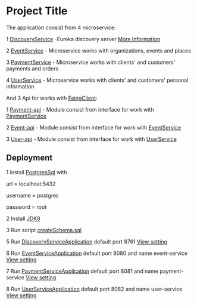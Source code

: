# Project Title

The application consist from 4 microservice:

1 [DiscoveryService](https://github.com/liga12/booking/tree/master/discovery-service) -Eureka discovery server   [More Information](https://cloud.spring.io/spring-cloud-netflix/multi/multi_spring-cloud-eureka-server.html)

2 [EventService](https://github.com/liga12/booking/tree/master/event-service) - Microservice works with organizations, events and places

3 [PaymentService](https://github.com/liga12/booking/tree/master/payment-service) - Microservice works with clients' and customers' payments and orders

4 [UserService](https://github.com/liga12/booking/tree/master/user-service) - Microservice works with clients' and customers' personal information

And 3 Api for works with [FeingClient](https://cloud.spring.io/spring-cloud-netflix/multi/multi_spring-cloud-feign.html):

1 [Payment-api](https://github.com/liga12/booking/tree/master/event-api) - Module consist from interface for  work with [PaymentService](https://github.com/liga12/booking/tree/master/payment-service) 

2 [Event-api](https://github.com/liga12/booking/tree/master/event-api) - Module consist from interface for  work with [EventService](https://github.com/liga12/booking/tree/master/event-service) 

3 [User-api](https://github.com/liga12/booking/tree/master/user-api) - Module consist from interface for  work with [UserService](https://github.com/liga12/booking/tree/master/user-service)

## Deployment
1 Install [PostgresSql](https://www.postgresql.org/) with

 url =  localhost:5432 
     
 username = postgres 
 
 password = root

2 Install [JDK8](https://www.oracle.com/technetwork/java/javase/downloads/jdk8-downloads-2133151.html)

3 Run script [createSchema.sql](https://github.com/liga12/booking/blob/master/createSchema.sql)

5 Run [DiscoveryServiceApplication](https://github.com/liga12/booking/tree/master/discovery-service/src/main/java/com/booking/server) default port 8761 [View setting](https://github.com/liga12/booking/blob/master/discovery-service/src/main/resources/bootstrap.yml) 

6 Run [EventServiceApplication](https://github.com/liga12/booking/blob/master/event-service/src/main/java/com/booking/event/EventServiceApplication.java) default port 8080 and name event-service [View setting](https://github.com/liga12/booking/blob/master/event-service/src/main/resources/bootstrap.yml) 

7 Run [PaymentServiceApplication](https://github.com/liga12/booking/blob/master/payment-service/src/main/java/com/booking/payment/PaymentServiceApplication.java) default port 8081 and name payment-service [View setting](https://github.com/liga12/booking/blob/master/payment-service/src/main/resources/bootstrap.yml) 

8 Run [UserServiceApplication](https://github.com/liga12/booking/blob/master/user-service/src/main/java/com/booking/user/UserServiceApplication.java) default port 8082 and name user-service [View setting](https://github.com/liga12/booking/blob/master/user-service/src/main/resources/bootstrap.yml) 